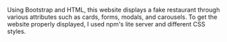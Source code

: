 Using Bootstrap and HTML, this website displays a fake restaurant through various attributes such as cards, forms, modals, and carousels. To get the website properly displayed, I used npm's lite server and different CSS styles.
